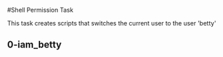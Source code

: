 #Shell Permission Task

This task creates scripts that switches the current user to the user 'betty'

## 0-iam_betty

